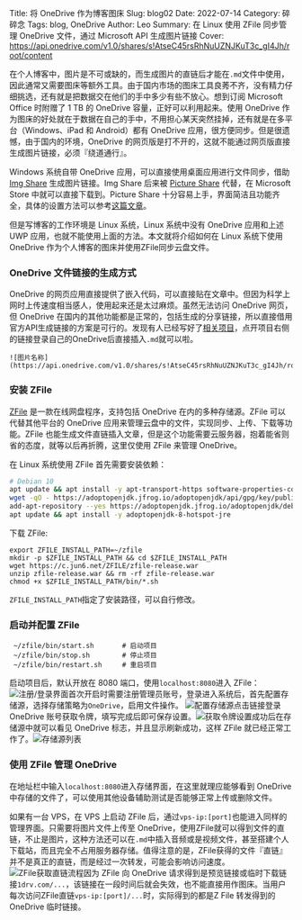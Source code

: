 Title: 将 OneDrive 作为博客图床
Slug: blog02
Date: 2022-07-14
Category: 碎碎念
Tags: blog, OneDrive
Author: Leo
Summary: 在 Linux 使用 ZFile 同步管理 OneDrive 文件，通过 Microsoft API 生成图片链接
Cover: https://api.onedrive.com/v1.0/shares/s!AtseC45rsRhNuUZNJKuT3c_gI4Jh/root/content

在个人博客中，图片是不可或缺的，而生成图片的直链后才能在`.md`文件中使用，因此通常又需要图床等额外工具。由于国内市场的图床工具良莠不齐，没有精力仔细挑选，还有就是把数据交在他们的手中多少有些不放心。想到订阅 Microsoft Office 时附赠了 1 TB 的 OneDrive 容量，正好可以利用起来。使用 OneDrive 作为图床的好处就在于数据在自己的手中，不用担心某天突然挂掉，还有就是在多平台（Windows、iPad 和 Android）都有 OneDrive 应用，很方便同步。但是很遗憾，由于国内的环境，OneDrive 的网页版是打不开的，这就不能通过网页版直接生成图片链接，必须『绕道通行』。

Windows 系统自带 OneDrive 应用，可以直接使用桌面应用进行文件同步，借助 [Img Share](https://github.com/Richasy/Img-Share) 生成图片链接。Img Share 后来被 [Picture Share](https://apps.microsoft.com/store/detail/picture-share/9PHWZ3QL0HN3?hl=en-us&gl=US) 代替，在 Microsoft Store 中就可以直接下载到。Picture Share 十分容易上手，界面简洁且功能齐全，具体的设置方法可以参考[这篇文章](https://wzblog.fun/posts/b036879a/)。

但是写博客的工作环境是 Linux 系统，Linux 系统中没有 OneDrive 应用和上述 UWP 应用，也就不能使用上面的方法。本文就将介绍如何在 Linux 系统下使用 OneDrive 作为个人博客的图床并使用ZFile同步云盘文件。

### OneDrive 文件链接的生成方式

OneDrive 的网页应用直接提供了嵌入代码，可以直接贴在文章中。但因为科学上网时上传速度相当感人，使用起来还是太过麻烦。虽然无法访问 OneDrive 网页，但 OneDrive 在国内的其他功能都是正常的，包括生成的分享链接，所以直接借用官方API生成链接的方案是可行的。发现有人已经写好了[相关项目](https://github.com/harrisoff/onedrive-image-hosting)，点开项目右侧的链接登录自己的OneDrive后直接插入`.md`就可以啦。
```
![图片名称](https://api.onedrive.com/v1.0/shares/s!AtseC45rsRhNuUZNJKuT3c_gI4Jh/root/content)
```

### 安装 ZFile
[ZFile](https://github.com/zhaojun1998/zfile) 是一款在线网盘程序，支持包括 OneDrive 在内的多种存储源。ZFile 可以代替其他平台的 OneDrive 应用来管理云盘中的文件，实现同步、上传、下载等功能。ZFile 也能生成文件直链插入文章，但是这个功能需要云服务器，抱着能省则省的态度，就等以后再折腾，这里仅使用 ZFile 来管理 OneDrive。

在 Linux 系统使用 ZFile 首先需要安装依赖：

```bash
# Debian 10
apt update && apt install -y apt-transport-https software-properties-common ca-certificates dirmngr gnupg
wget -qO - https://adoptopenjdk.jfrog.io/adoptopenjdk/api/gpg/key/public | apt-key add -
add-apt-repository --yes https://adoptopenjdk.jfrog.io/adoptopenjdk/deb/
apt update && apt install -y adoptopenjdk-8-hotspot-jre
```

下载 ZFile:

```
export ZFILE_INSTALL_PATH=~/zfile
mkdir -p $ZFILE_INSTALL_PATH && cd $ZFILE_INSTALL_PATH
wget https://c.jun6.net/ZFILE/zfile-release.war
unzip zfile-release.war && rm -rf zfile-release.war
chmod +x $ZFILE_INSTALL_PATH/bin/*.sh
```

`ZFILE_INSTALL_PATH`指定了安装路径，可以自行修改。

### 启动并配置 ZFile

```
 ~/zfile/bin/start.sh       # 启动项目
 ~/zfile/bin/stop.sh        # 停止项目
 ~/zfile/bin/restart.sh     # 重启项目
```

启动项目后，默认开放在 8080 端口，使用`localhost:8080`进入 ZFile：
![注册/登录界面](https://api.onedrive.com/v1.0/shares/s!AtseC45rsRhNuUeZko02sAbyr5jh/root/content)首次开启时需要注册管理员账号，登录进入系统后，首先配置存储源，选择存储策略为`OneDrive`，启用文件操作。
![配置存储源](https://api.onedrive.com/v1.0/shares/s!AtseC45rsRhNuUUBsSGYxpEV6Frp/root/content)点击链接登录 OneDrive 账号获取令牌，填写完成后即可保存设置。![获取令牌](https://api.onedrive.com/v1.0/shares/s!AtseC45rsRhNuUPS4i5g5F_-nR4T/root/content)设置成功后在存储源中就可以看见 OneDrive 标志，并且显示刷新成功，这样 ZFile 就已经正常工作了。![存储源列表](https://api.onedrive.com/v1.0/shares/s!AtseC45rsRhNuUSMlwPi40T-1Um4/root/content)

### 使用 ZFile 管理 OneDrive

在地址栏中输入`localhost:8080`进入存储界面，在这里就理应能够看到 OneDrive 中存储的文件了，可以使用其他设备辅助测试是否能够正常上传或删除文件。

如果有一台 VPS，在 VPS 上启动 ZFile 后，通过`vps-ip:[port]`也能进入同样的管理界面。只需要将图片文件上传至 OneDrive，使用ZFile就可以得到文件的直链，不止是图片，这种方法还可以在`.md`中插入音频或是视频文件，甚至搭建个人下载站，而且完全不占用服务器存储。值得注意的是，ZFile获得的文件『直链』并不是真正的直链，而是经过一次转发，可能会影响访问速度。![ZFile获取直链流程](https://storage.live.com/items/4D18B16B8E0B1EDB!7369?authkey=ALYpzW-ZQ_VBXTU)因为 ZFile 向 OneDrive 请求得到是预览链接或临时下载链接`1drv.com/...`，该链接在一段时间后就会失效，也不能直接用作图床。当用户每次访问ZFile直链`vps-ip:[port]/...`时，实际得到的都是Z File 转发得到的 OneDrive 临时链接。